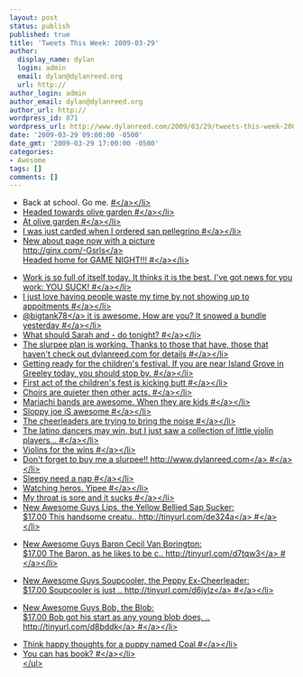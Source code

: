 ```yaml
---
layout: post
status: publish
published: true
title: 'Tweets This Week: 2009-03-29'
author:
  display_name: dylan
  login: admin
  email: dylan@dylanreed.org
  url: http://
author_login: admin
author_email: dylan@dylanreed.org
author_url: http://
wordpress_id: 871
wordpress_url: http://www.dylanreed.com/2009/03/29/tweets-this-week-2009-03-29/
date: '2009-03-29 09:00:00 -0500'
date_gmt: '2009-03-29 17:00:00 -0500'
categories:
- Awesome
tags: []
comments: []
---
```

<ul class="aktt_tweet_digest">
<li>Back at school. Go me. <a href="http:&#47;&#47;twitter.com&#47;awesomeguy&#47;statuses&#47;1375607086">#<&#47;a><&#47;li>
<li>Headed towards olive garden <a href="http:&#47;&#47;twitter.com&#47;awesomeguy&#47;statuses&#47;1378278002">#<&#47;a><&#47;li>
<li>At olive garden <a href="http:&#47;&#47;twitter.com&#47;awesomeguy&#47;statuses&#47;1378394375">#<&#47;a><&#47;li>
<li>I was just carded when I ordered san pellegrino <a href="http:&#47;&#47;twitter.com&#47;awesomeguy&#47;statuses&#47;1378548376">#<&#47;a><&#47;li>
<li>New about page now with a picture<br />
<a href="http:&#47;&#47;ginx.com&#47;-Gsrls" rel="nofollow">http:&#47;&#47;ginx.com&#47;-Gsrls<&#47;a><br />
Headed home for GAME NIGHT!!! <a href="http:&#47;&#47;twitter.com&#47;awesomeguy&#47;statuses&#47;1384194309">#<&#47;a><&#47;li></p>
<li>Work is so full of itself today. It thinks it is the best. I've got news for you work: YOU SUCK! <a href="http:&#47;&#47;twitter.com&#47;awesomeguy&#47;statuses&#47;1401487915">#<&#47;a><&#47;li>
<li>I just love having people waste my time by not showing up to appoitments <a href="http:&#47;&#47;twitter.com&#47;awesomeguy&#47;statuses&#47;1403026912">#<&#47;a><&#47;li>
<li>@<a href="http:&#47;&#47;twitter.com&#47;bigtank78">bigtank78<&#47;a> it is awesome. How are you? It snowed a bundle yesterday <a href="http:&#47;&#47;twitter.com&#47;awesomeguy&#47;statuses&#47;1403163374">#<&#47;a><&#47;li>
<li>What should Sarah and - do tonight? <a href="http:&#47;&#47;twitter.com&#47;awesomeguy&#47;statuses&#47;1403643955">#<&#47;a><&#47;li>
<li>The slurpee plan is working. Thanks to those that have, those that haven't check out dylanreed.com for details <a href="http:&#47;&#47;twitter.com&#47;awesomeguy&#47;statuses&#47;1405017540">#<&#47;a><&#47;li>
<li>Getting ready for the children's festival. If you are near Island Grove in Greeley today, you should stop by. <a href="http:&#47;&#47;twitter.com&#47;awesomeguy&#47;statuses&#47;1406986444">#<&#47;a><&#47;li>
<li>First act of the children's fest is kicking butt <a href="http:&#47;&#47;twitter.com&#47;awesomeguy&#47;statuses&#47;1407578143">#<&#47;a><&#47;li>
<li>Choirs are quieter then other acts. <a href="http:&#47;&#47;twitter.com&#47;awesomeguy&#47;statuses&#47;1407766182">#<&#47;a><&#47;li>
<li>Mariachi bands are awesome. When they are kids <a href="http:&#47;&#47;twitter.com&#47;awesomeguy&#47;statuses&#47;1407881669">#<&#47;a><&#47;li>
<li>Sloppy joe iS awesome <a href="http:&#47;&#47;twitter.com&#47;awesomeguy&#47;statuses&#47;1408058225">#<&#47;a><&#47;li>
<li>The cheerleaders are trying to bring the noise <a href="http:&#47;&#47;twitter.com&#47;awesomeguy&#47;statuses&#47;1408226476">#<&#47;a><&#47;li>
<li>The latino dancers may win, but I just saw a collection of little violin players... <a href="http:&#47;&#47;twitter.com&#47;awesomeguy&#47;statuses&#47;1408405027">#<&#47;a><&#47;li>
<li>Violins for the wins <a href="http:&#47;&#47;twitter.com&#47;awesomeguy&#47;statuses&#47;1408518935">#<&#47;a><&#47;li>
<li>Don't forget to buy me a slurpee!! <a href="http:&#47;&#47;www.dylanreed.com" rel="nofollow">http:&#47;&#47;www.dylanreed.com<&#47;a> <a href="http:&#47;&#47;twitter.com&#47;awesomeguy&#47;statuses&#47;1408527748">#<&#47;a><&#47;li>
<li>Sleepy need a nap <a href="http:&#47;&#47;twitter.com&#47;awesomeguy&#47;statuses&#47;1408971598">#<&#47;a><&#47;li>
<li>Watching heros. Yipee <a href="http:&#47;&#47;twitter.com&#47;awesomeguy&#47;statuses&#47;1409205973">#<&#47;a><&#47;li>
<li>My throat is sore and it sucks <a href="http:&#47;&#47;twitter.com&#47;awesomeguy&#47;statuses&#47;1409613462">#<&#47;a><&#47;li>
<li>New Awesome Guys Lips, the Yellow Bellied Sap Sucker:<br />
 		 		 			$17.00					This handsome creatu.. <a href="http:&#47;&#47;tinyurl.com&#47;de324a" rel="nofollow">http:&#47;&#47;tinyurl.com&#47;de324a<&#47;a> <a href="http:&#47;&#47;twitter.com&#47;awesomeguy&#47;statuses&#47;1410180411">#<&#47;a><&#47;li></p>
<li>New Awesome Guys Baron Cecil Van Borington:<br />
 		 		 			$17.00					The Baron, as he likes to be c.. <a href="http:&#47;&#47;tinyurl.com&#47;d7tqw3" rel="nofollow">http:&#47;&#47;tinyurl.com&#47;d7tqw3<&#47;a> <a href="http:&#47;&#47;twitter.com&#47;awesomeguy&#47;statuses&#47;1410180310">#<&#47;a><&#47;li></p>
<li>New Awesome Guys Soupcooler, the Peppy Ex-Cheerleader:<br />
 		 		 			$17.00					Soupcooler is just .. <a href="http:&#47;&#47;tinyurl.com&#47;d6jylz" rel="nofollow">http:&#47;&#47;tinyurl.com&#47;d6jylz<&#47;a> <a href="http:&#47;&#47;twitter.com&#47;awesomeguy&#47;statuses&#47;1410180739">#<&#47;a><&#47;li></p>
<li>New Awesome Guys Bob, the Blob:<br />
 		 		 			$17.00					Bob got his start as any young blob does, .. <a href="http:&#47;&#47;tinyurl.com&#47;d8bddk" rel="nofollow">http:&#47;&#47;tinyurl.com&#47;d8bddk<&#47;a> <a href="http:&#47;&#47;twitter.com&#47;awesomeguy&#47;statuses&#47;1410180856">#<&#47;a><&#47;li></p>
<li>Think happy thoughts for a puppy named Coal <a href="http:&#47;&#47;twitter.com&#47;awesomeguy&#47;statuses&#47;1410615775">#<&#47;a><&#47;li>
<li>You can has book? <a href="http:&#47;&#47;twitter.com&#47;awesomeguy&#47;statuses&#47;1410631783">#<&#47;a><&#47;li><br />
<&#47;ul></p>
